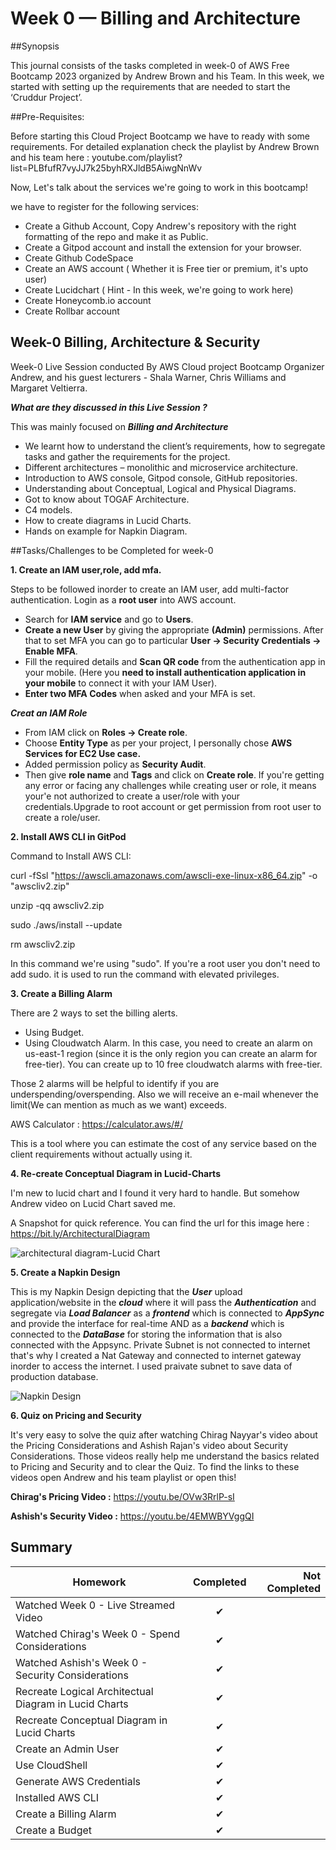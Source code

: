 # Week 0 — Billing and Architecture
##Synopsis

This journal consists of the tasks completed in week-0 of AWS Free Bootcamp 2023 organized by Andrew Brown and his Team. In this week, we started with setting up the requirements that are needed to start the ‘Cruddur Project’.

##Pre-Requisites: 

Before starting this Cloud Project Bootcamp we have to ready with some requirements. 
For detailed explanation check the playlist by Andrew Brown and his team here : youtube.com/playlist?list=PLBfufR7vyJJ7k25byhRXJldB5AiwgNnWv

Now, Let's talk about the services we're going to work in this bootcamp!

we have to register for the following services:

- Create a Github Account, Copy Andrew's repository with the right formatting of the repo and make it as Public.
- Create a Gitpod account and install the extension for your browser.
- Create Github CodeSpace
- Create an AWS account ( Whether it is Free tier or premium, it's upto user)
- Create Lucidchart ( Hint - In this week, we're going to work here)
- Create Honeycomb.io account
- Create Rollbar account


## Week-0 Billing, Architecture & Security


Week-0 Live Session conducted By AWS Cloud project Bootcamp Organizer Andrew, and his guest lecturers -  Shala Warner, Chris Williams and Margaret Veltierra.

***What are they discussed in this Live Session ?***

This was mainly focused on ***Billing and Architecture***

- We learnt how to understand the client’s requirements,  how to segregate tasks and gather the requirements for the project. 
- Different architectures – monolithic and microservice architecture. 
- Introduction to AWS console, Gitpod console, GitHub repositories.  
- Understanding about Conceptual, Logical and Physical Diagrams. 
- Got to know about TOGAF Architecture.
- C4 models. 
- How to create diagrams in Lucid Charts. 
- Hands on example for Napkin Diagram. 

##Tasks/Challenges to be Completed for week-0

**1. Create an IAM user,role, add mfa.**

Steps to be followed inorder to create an IAM user, add multi-factor authentication.
 Login as a **root user** into AWS account.
- Search for **IAM service** and go to **Users**.
- **Create a new User** by giving the appropriate **(Admin)** permissions.
After that to set MFA you can go to particular **User -> Security Credentials -> Enable MFA**.
- Fill the required details and **Scan QR code** from the authentication app in your mobile. (Here you **need to install authentication application in your mobile** to connect it with your IAM User).
- **Enter two MFA Codes** when asked and your MFA is set.

***Creat an IAM Role***

- From IAM click on **Roles -> Create role**.
- Choose **Entity Type** as per your project, I personally chose **AWS Services for EC2 Use case.**
- Added permission policy as **Security Audit**.
- Then give **role name** and **Tags** and click on **Create role**. 
If you're getting any error or facing any challenges while creating user or role, it means your'e not authorized to create a user/role with your credentials.Upgrade to root account or get permission from root user to create a role/user.

**2. Install AWS CLI in GitPod**

Command to Install AWS CLI:

curl -fSsl "https://awscli.amazonaws.com/awscli-exe-linux-x86_64.zip" -o "awscliv2.zip"

unzip -qq awscliv2.zip

sudo ./aws/install --update

rm awscliv2.zip
       
 In this command we're using "sudo". If you're a root user you don't need to add sudo. it is used to run the command with elevated privileges.
      
      
**3. Create a Billing Alarm**

There are 2 ways to set the billing alerts.
- Using Budget.
- Using Cloudwatch Alarm. In this case, you need to create an alarm on us-east-1 region (since it is the only region you can create an alarm for free-tier). You can create up to 10 free cloudwatch alarms with free-tier.

Those 2 alarms will be helpful to identify if you are underspending/overspending. 
Also we will receive an e-mail whenever the limit(We can mention as much as we want) exceeds. 

AWS Calculator : https://calculator.aws/#/

This is a tool where you can estimate the cost of any service based on the client requirements without actually using it. 

**4. Re-create Conceptual Diagram in Lucid-Charts**

I'm new to lucid chart and I found it very hard to handle. But somehow Andrew video on Lucid Chart saved me.


A Snapshot for quick reference. You can find the url for this image here : https://bit.ly/ArchitecturalDiagram


![architectural diagram-Lucid Chart](https://user-images.githubusercontent.com/57486368/220124594-ddca8791-38b5-423f-95c0-bce1d061bba3.png)

**5. Create a Napkin Design**

This is my Napkin Design depicting that the ***User*** upload application/website in the ***cloud*** where it will pass the ***Authentication*** and segregate via ***Load Balancer*** as a ***frontend*** which is connected to ***AppSync*** and provide the interface for real-time AND as a ***backend*** which is connected to the ***DataBase*** for storing the information that is also connected with the Appsync. Private Subnet is not connected to internet that's why I created a Nat Gateway and connected to internet gateway inorder to access the internet. I used praivate subnet to save data of production database.



![Napkin Design](https://user-images.githubusercontent.com/57486368/220128228-c7d9395e-caf2-4dc6-bdd3-471196d42007.jpeg)



**6. Quiz on Pricing and Security**

It's very easy to solve the quiz after watching Chirag Nayyar's video about the Pricing Considerations and Ashish Rajan's video about Security Considerations. Those videos really help me understand the basics related to Pricing and Security and to clear the Quiz. To find the links to these videos open Andrew and his team playlist or open this!

**Chirag's Pricing Video :** https://youtu.be/OVw3RrlP-sI

**Ashish's Security Video :** https://youtu.be/4EMWBYVggQI 




## Summary

| Homework      | Completed     | Not Completed  |
| ------------- |:-------------:| -----:|
| Watched Week 0 - Live Streamed Video   | ✔ |  |
|Watched Chirag's Week 0 - Spend Considerations   | ✔     |    |
| Watched Ashish's Week 0 - Security Considerations | ✔      |   |
|Recreate Logical Architectual Diagram in Lucid Charts|✔      |   |
|Recreate Conceptual Diagram in Lucid Charts|✔      |   |
| Create an Admin User| ✔      |   |
| Use CloudShell | ✔   |   |
| Generate AWS Credentials |✔      |   |
| Installed AWS CLI | ✔   |   |
| Create a Billing Alarm | ✔      |   |
| Create a Budget | ✔  |   |
















